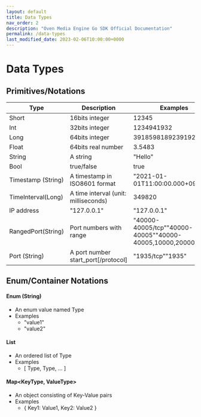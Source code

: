 ```yaml
---
layout: default
title: Data Types
nav_order: 2
description: "Oven Media Engine Go SDK Official Documentation"
permalink: /data-types
last_modified_date: 2023-02-06T10:00:00+0000
---
```


# Data Types

## Primitives/Notations


| Type | Description | Examples |
| ------ | ------ | ------ |
| Short | 16bits integer | 12345 |
| Int | 32bits integer | 1234941932 |
| Long | 64bits integer | 391859818923919232311 |
| Float | 64bits real number | 3.5483 |
| String | A string | "Hello" |
| Bool | true/false | true |
| Timestamp (String)| A timestamp in ISO8601 format | "2021-01-01T11:00:00.000+09:00" |
| TimeInterval(Long) | A time interval (unit: milliseconds) | 349820 |
| IP address | "127.0.0.1" | "127.0.0.1" |
| RangedPort(String) | Port numbers with range | "40000-40005/tcp""40000-40005""40000-40005,10000,20000/tcp" |
| Port (String) | A port number start_port[/protocol]| "1935/tcp""1935"|



## Enum/Container Notations

#### Enum<Type> (String)

- An enum value named Type
- Examples
    - "value1"
    - "value2"


#### List<Type>
- An ordered list of Type
- Examples
    - [ Type, Type, ... ]

#### Map<KeyType, ValueType>
- An object consisting of Key-Value pairs
- Examples
    - { Key1: Value1, Key2: Value2 }
